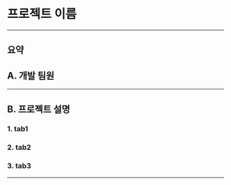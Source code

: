 # 프로젝트 이름
--------------------
요약
--------------------
## A. 개발 팀원

--------------------
## B. 프로젝트 설명
### 1. tab1
### 2. tab2
### 3. tab3
--------------------
